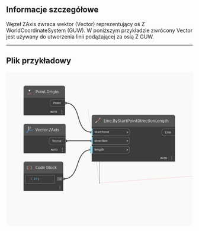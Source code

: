 ## Informacje szczegółowe
Węzeł ZAxis zwraca wektor (Vector) reprezentujący oś Z WorldCoordinateSystem (GUW). W poniższym przykładzie zwrócony Vector jest używany do utworzenia linii podążającej za osią Z GUW.
___
## Plik przykładowy

![ZAxis](./Autodesk.DesignScript.Geometry.Vector.ZAxis_img.jpg)

